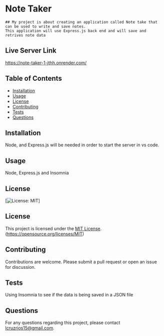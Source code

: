 # Note Taker 
    ## My project is about creating an application called Note take that can be used to write and save notes. 
    This application will use Express.js back end and will save and retrives note data

 ## Live Server Link
 https://note-taker-1-jthh.onrender.com/

## Table of Contents
- [Installation](#installation)
- [Usage](#usage)
- [License](#license)
- [Contributing](#contributing)
- [Tests](#tests)
- [Questions](#questions)

## Installation
Node, and Express.js will be needed in order to start the server in vs code.

## Usage
Node, Express.js and Insomnia

## License
[![License: MIT](https://img.shields.io/badge/License-MIT-yellow.svg)]

## License

This project is licensed under the [MIT License](https://opensource.org/licenses/MIT).
(https://opensource.org/licenses/MIT)

## Contributing
Contributions are welcome. Please submit a pull request or open an issue for discussion.

## Tests
Using Insomnia to see if the data is being saved in a JSON file

## Questions
For any questions regarding this project, please contact [lcruzrios15@gmail.com](mailto:lcruzrios15@gmail.com).
